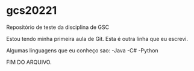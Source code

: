# gcs20221
Repositório de teste da disciplina de GSC

Estou tendo minha primeira aula de Git.
Esta é outra linha que eu escrevi.

Algumas linguagens que eu conheço sao: 
-Java
-C#
-Python

FIM DO ARQUIVO.

